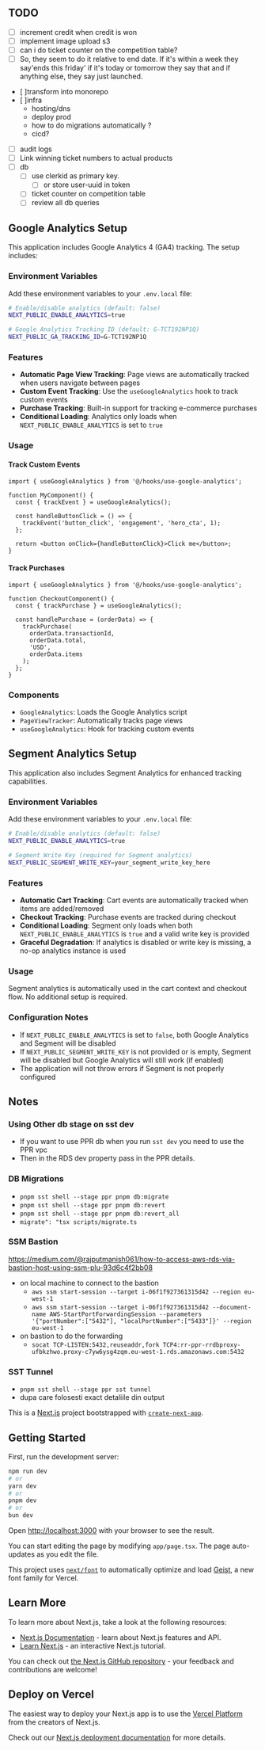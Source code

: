 ## TODO
- [ ] increment credit when credit is won
- [ ] implement image upload s3
- [ ] can i do ticket counter on the competition table?
- [ ] So, they seem to do it relative to end date. If it's within a week they say'ends this friday' if it's today or tomorrow they say that and if anything else, they say just launched.
- [ ]transform into monorepo
- [ ]infra
  - hosting/dns
  - deploy prod
  - how to do migrations automatically ? 
  - cicd?
- [ ] audit logs
- [ ] Link winning ticket numbers to actual products
- [ ] db
  - [ ] use clerkid as primary key.
    - [ ] or store user-uuid in token
  - [ ] ticket counter on competition table
  - [ ] review all db queries

## Google Analytics Setup

This application includes Google Analytics 4 (GA4) tracking. The setup includes:

### Environment Variables

Add these environment variables to your `.env.local` file:

```bash
# Enable/disable analytics (default: false)
NEXT_PUBLIC_ENABLE_ANALYTICS=true

# Google Analytics Tracking ID (default: G-TCT192NP1Q)
NEXT_PUBLIC_GA_TRACKING_ID=G-TCT192NP1Q
```

### Features

- **Automatic Page View Tracking**: Page views are automatically tracked when users navigate between pages
- **Custom Event Tracking**: Use the `useGoogleAnalytics` hook to track custom events
- **Purchase Tracking**: Built-in support for tracking e-commerce purchases
- **Conditional Loading**: Analytics only loads when `NEXT_PUBLIC_ENABLE_ANALYTICS` is set to `true`

### Usage

#### Track Custom Events

```tsx
import { useGoogleAnalytics } from '@/hooks/use-google-analytics';

function MyComponent() {
  const { trackEvent } = useGoogleAnalytics();

  const handleButtonClick = () => {
    trackEvent('button_click', 'engagement', 'hero_cta', 1);
  };

  return <button onClick={handleButtonClick}>Click me</button>;
}
```

#### Track Purchases

```tsx
import { useGoogleAnalytics } from '@/hooks/use-google-analytics';

function CheckoutComponent() {
  const { trackPurchase } = useGoogleAnalytics();

  const handlePurchase = (orderData) => {
    trackPurchase(
      orderData.transactionId,
      orderData.total,
      'USD',
      orderData.items
    );
  };
}
```

### Components

- `GoogleAnalytics`: Loads the Google Analytics script
- `PageViewTracker`: Automatically tracks page views
- `useGoogleAnalytics`: Hook for tracking custom events

## Segment Analytics Setup

This application also includes Segment Analytics for enhanced tracking capabilities.

### Environment Variables

Add these environment variables to your `.env.local` file:

```bash
# Enable/disable analytics (default: false)
NEXT_PUBLIC_ENABLE_ANALYTICS=true

# Segment Write Key (required for Segment analytics)
NEXT_PUBLIC_SEGMENT_WRITE_KEY=your_segment_write_key_here
```

### Features

- **Automatic Cart Tracking**: Cart events are automatically tracked when items are added/removed
- **Checkout Tracking**: Purchase events are tracked during checkout
- **Conditional Loading**: Segment only loads when both `NEXT_PUBLIC_ENABLE_ANALYTICS` is `true` and a valid write key is provided
- **Graceful Degradation**: If analytics is disabled or write key is missing, a no-op analytics instance is used

### Usage

Segment analytics is automatically used in the cart context and checkout flow. No additional setup is required.

### Configuration Notes

- If `NEXT_PUBLIC_ENABLE_ANALYTICS` is set to `false`, both Google Analytics and Segment will be disabled
- If `NEXT_PUBLIC_SEGMENT_WRITE_KEY` is not provided or is empty, Segment will be disabled but Google Analytics will still work (if enabled)
- The application will not throw errors if Segment is not properly configured

## Notes

### Using Other db stage on sst dev
- If you want to use PPR db when you run `sst dev` you need to use the PPR vpc
- Then in the RDS dev property pass in the PPR details.

### DB Migrations

- `pnpm sst shell --stage ppr pnpm db:migrate` 
- `pnpm sst shell --stage ppr pnpm db:revert` 
- `pnpm sst shell --stage ppr pnpm db:revert_all` 
- `migrate": "tsx scripts/migrate.ts`

### SSM Bastion

https://medium.com/@rajputmanish061/how-to-access-aws-rds-via-bastion-host-using-ssm-plu-93d6c4f2bb08

- on local machine to connect to the bastion
    - `aws ssm start-session --target i-06f1f927361315d42 --region eu-west-1`
    - `aws ssm start-session --target i-06f1f927361315d42 --document-name AWS-StartPortForwardingSession --parameters '{"portNumber":["5432"], "localPortNumber":["5433"]}' --region eu-west-1`
- on bastion to do the forwarding
  - `socat TCP-LISTEN:5432,reuseaddr,fork TCP4:rr-ppr-rrdbproxy-ufbkzhwo.proxy-c7yw6ysg4zqm.eu-west-1.rds.amazonaws.com:5432`


### SST Tunnel

- `pnpm sst shell --stage ppr sst tunnel`
- dupa care folosesti exact detaliile din output



This is a [Next.js](https://nextjs.org) project bootstrapped with [`create-next-app`](https://nextjs.org/docs/app/api-reference/cli/create-next-app).

## Getting Started

First, run the development server:

```bash
npm run dev
# or
yarn dev
# or
pnpm dev
# or
bun dev
```

Open [http://localhost:3000](http://localhost:3000) with your browser to see the result.

You can start editing the page by modifying `app/page.tsx`. The page auto-updates as you edit the file.

This project uses [`next/font`](https://nextjs.org/docs/app/building-your-application/optimizing/fonts) to automatically optimize and load [Geist](https://vercel.com/font), a new font family for Vercel.

## Learn More

To learn more about Next.js, take a look at the following resources:

- [Next.js Documentation](https://nextjs.org/docs) - learn about Next.js features and API.
- [Learn Next.js](https://nextjs.org/learn) - an interactive Next.js tutorial.

You can check out [the Next.js GitHub repository](https://github.com/vercel/next.js) - your feedback and contributions are welcome!

## Deploy on Vercel

The easiest way to deploy your Next.js app is to use the [Vercel Platform](https://vercel.com/new?utm_medium=default-template&filter=next.js&utm_source=create-next-app&utm_campaign=create-next-app-readme) from the creators of Next.js.

Check out our [Next.js deployment documentation](https://nextjs.org/docs/app/building-your-application/deploying) for more details.
